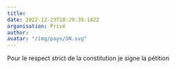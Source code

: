 ```yaml
---
title: 
date: 2022-12-23T18:29:39.142Z
organisation: Privé 
author: 
avatar: "/img/pays/SN.svg"
---
```


Pour le respect strict de la constitution je signe la pétition 